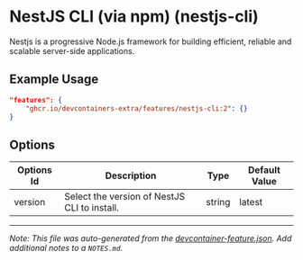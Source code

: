 
# NestJS CLI (via npm) (nestjs-cli)

Nestjs is a progressive Node.js framework for building efficient, reliable and scalable server-side applications.

## Example Usage

```json
"features": {
    "ghcr.io/devcontainers-extra/features/nestjs-cli:2": {}
}
```

## Options

| Options Id | Description | Type | Default Value |
|-----|-----|-----|-----|
| version | Select the version of NestJS CLI to install. | string | latest |



---

_Note: This file was auto-generated from the [devcontainer-feature.json](devcontainer-feature.json).  Add additional notes to a `NOTES.md`._
